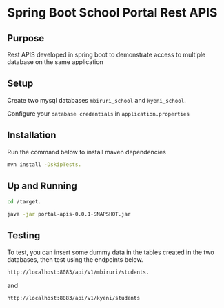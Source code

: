 # Spring Boot School Portal Rest APIS

## Purpose
Rest APIS developed in spring boot to demonstrate access to multiple database on the same application

## Setup
Create two mysql databases `mbiruri_school` and `kyeni_school`.

Configure your `database credentials` in `application.properties`

## Installation
Run the command below to install maven dependencies

 ```bash
 mvn install -DskipTests.
  ```
## Up and Running

 ```bash
 cd /target.
  ```
  
  ```bash
 java -jar portal-apis-0.0.1-SNAPSHOT.jar
  ```
 
 
## Testing
To test, you can insert some dummy data in the tables created in the two databases, then test using the endpoints below.

```bash
http://localhost:8083/api/v1/mbiruri/students.
```
and 

 ```bash
 http://localhost:8083/api/v1/kyeni/students
  ```
